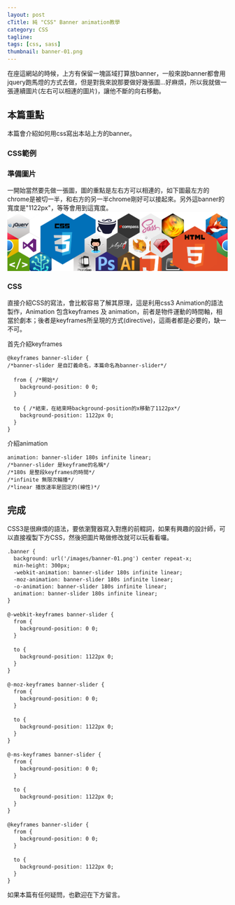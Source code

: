 ```yaml
---
layout: post
cTitle: 純 "CSS" Banner animation教學
category: CSS
tagline: 
tags: [css, sass]
thumbnail: banner-01.png
---
```

在座這網站的時候，上方有保留一塊區域打算放banner，一般來說banner都會用jquery跑馬燈的方式去做，但是對我來說那要做好幾張圖...好麻煩，所以我就做一張連續圖片(左右可以相連的圖片)，讓他不斷的向右移動。
<!-- more -->
## 本篇重點
本篇會介紹如何用css寫出本站上方的banner。

### CSS範例

<div class="demo banner"> </div>


### 準備圖片

一開始當然要先做一張圖，圖的重點是左右方可以相連的，如下圖最左方的chrome是被切一半，和右方的另一半chrome剛好可以接起來。另外這banner的寬度是"1122px"，等等會用到這寬度。
![banner](/images/banner-01.png)

### CSS
直接介紹CSS的寫法，會比較容易了解其原理，這是利用css3 Animation的語法製作，Animation 包含keyframes 及 animation，前者是物件運動的時間軸，相當於劇本；後者是keyframes所呈現的方式(directive)，這兩者都是必要的，缺一不可。

首先介紹keyframes

	@keyframes banner-slider {
	/*banner-slider 是自訂義命名，本篇命名為banner-slider*/

	  from { /*開始*/
	    background-position: 0 0;
	  }
	
	  to { /*結束，在結束時background-position的x移動了1122px*/
	    background-position: 1122px 0;
	  }
	}

介紹animation

	animation: banner-slider 180s infinite linear;
	/*banner-slider 是keyframe的名稱*/
	/*180s 是整段keyframes的時間*/
	/*infinite 無限次輪播*/
	/*linear 播放速率是固定的(線性)*/


## 完成
CSS3是很麻煩的語法，要依瀏覽器寫入對應的前輟詞，如果有興趣的設計師，可以直接複製下方CSS，然後把圖片略做修改就可以玩看看囉。

	.banner {
	  background: url('/images/banner-01.png') center repeat-x;
	  min-height: 300px;
	  -webkit-animation: banner-slider 180s infinite linear;
	  -moz-animation: banner-slider 180s infinite linear;
	  -o-animation: banner-slider 180s infinite linear;
	  animation: banner-slider 180s infinite linear;
	}
	
	@-webkit-keyframes banner-slider {
	  from {
	    background-position: 0 0;
	  }
	
	  to {
	    background-position: 1122px 0;
	  }
	}
	
	@-moz-keyframes banner-slider {
	  from {
	    background-position: 0 0;
	  }
	
	  to {
	    background-position: 1122px 0;
	  }
	}
	
	@-ms-keyframes banner-slider {
	  from {
	    background-position: 0 0;
	  }
	
	  to {
	    background-position: 1122px 0;
	  }
	}
	
	@keyframes banner-slider {
	  from {
	    background-position: 0 0;
	  }
	
	  to {
	    background-position: 1122px 0;
	  }
	}	

如果本篇有任何疑問，也歡迎在下方留言。